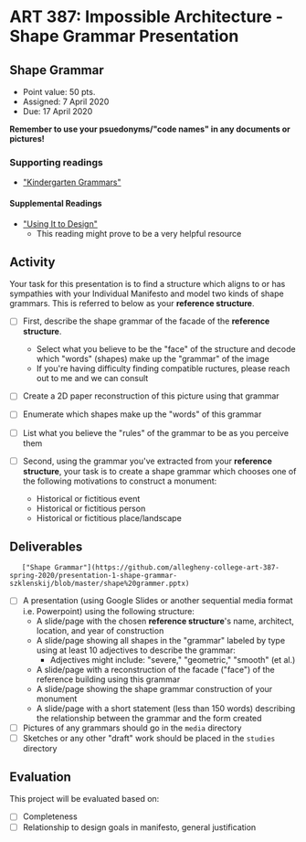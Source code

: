 # ART 387: Impossible Architecture - Shape Grammar Presentation

## Shape Grammar

* Point value: 50 pts.
* Assigned: 7 April 2020
* Due: 17 April 2020

**Remember to use your psuedonyms/"code names" in any documents or pictures!**

### Supporting readings

* ["Kindergarten Grammars"](https://github.com/allegheny-college-art-387-spring-2020/course-materials/blob/master/Readings/Stiny%20-%20Kindergarten%20Grammars.pdf)

#### Supplemental Readings

* ["Using It to Design"](https://github.com/allegheny-college-art-387-spring-2020/course-materials/blob/master/Readings/Stiny%20-%20Using%20it%20to%20Design%20-%20Shapes.pdf)
  * This reading might prove to be a very helpful resource

## Activity

Your task for this presentation is to find a structure which aligns to or has sympathies with your Individual Manifesto and model two kinds of shape grammars. This is referred to below as your **reference structure**.

- [ ] First, describe the shape grammar of the facade of the **reference structure**.
  * Select what you believe to be the "face" of the structure and decode which "words" (shapes) make up the "grammar" of the image
  * If you're having difficulty finding compatible ructures, please reach out to me and we can consult
- [ ] Create a 2D paper reconstruction of this picture using that grammar
- [ ] Enumerate which shapes make up the "words" of this grammar
- [ ] List what you believe the "rules" of the grammar to be as you perceive them

- [ ] Second, using the grammar you've extracted from your **reference structure**, your task is to create a shape grammar which chooses one of the following motivations to construct a monument:
  * Historical or fictitious event
  * Historical or fictitious person
  * Historical or fictitious place/landscape

## Deliverables

```
   ["Shape Grammar"](https://github.com/allegheny-college-art-387-spring-2020/presentation-1-shape-grammar-szklenskij/blob/master/shape%20grammer.pptx)
```

- [ ] A presentation (using Google Slides or another sequential media format i.e. Powerpoint) using the following structure:
  * A slide/page with the chosen **reference structure**'s name, architect, location, and year of construction
  * A slide/page showing all shapes in the "grammar" labeled by type using at least 10 adjectives to describe the grammar:
    * Adjectives might include: "severe," "geometric," "smooth" (et al.)
  * A slide/page with a reconstruction of the facade ("face") of the reference building using this grammar
  * A slide/page showing the shape grammar construction of your monument
  * A slide/page with a short statement (less than 150 words) describing the relationship between the grammar and the form created
- [ ] Pictures of any grammars should go in the `media` directory
- [ ] Sketches or any other "draft" work should be placed in the `studies` directory

## Evaluation

This project will be evaluated based on:

- [ ] Completeness
- [ ] Relationship to design goals in manifesto, general justification

